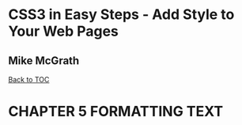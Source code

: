 # **CSS3 in Easy Steps - Add Style to Your Web Pages**
## Mike McGrath

[Back to TOC](./THE%20BOOK%20ON%20CSS3.md)

# CHAPTER 5 FORMATTING TEXT


